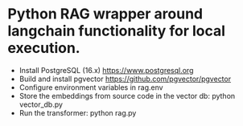 # Python RAG wrapper around langchain functionality for local execution.

* Install PostgreSQL (16.x) https://www.postgresql.org
* Build and install pgvector https://github.com/pgvector/pgvector
* Configure environment variables in rag.env
* Store the embeddings from source code in the vector db: python vector_db.py
* Run the transformer: python rag.py